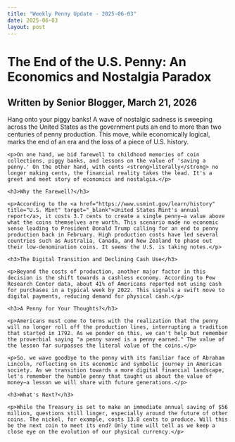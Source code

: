 ```yaml
---
title: "Weekly Penny Update - 2025-06-03"
date: 2025-06-03
layout: post
---
```


<html>
<head>
    <title>Weekly Blog Update: The Farewell to the Penny</title>
</head>
<body>
    <h1>The End of the U.S. Penny: An Economics and Nostalgia Paradox</h1>
    <h2>Written by Senior Blogger, March 21, 2026</h2>
    <p>Hang onto your piggy banks! A wave of nostalgic sadness is sweeping across the United States as the government puts an end to more than two centuries of penny production. This move, while economically logical, marks the end of an era and the loss of a piece of U.S. history.</p>

    <p>On one hand, we bid farewell to childhood memories of coin collections, piggy banks, and lessons on the value of 'saving a penny.' On the other hand, with cents <strong>literally</strong> no longer making cents, the financial reality takes the lead. It's a greet and meet story of economics and nostalgia.</p>

    <h3>Why the Farewell?</h3>

    <p>According to the <a href="https://www.usmint.gov/learn/history" title="U.S. Mint" target="_blank">United States Mint's annual report</a>, it costs 3.7 cents to create a single penny—a value above what the coins themselves are worth. This scenario made no economic sense leading to President Donald Trump calling for an end to penny production back in February. High production costs have led several countries such as Australia, Canada, and New Zealand to phase out their low-denomination coins. It seems the U.S. is taking notes.</p>
    
    <h3>The Digital Transition and Declining Cash Use</h3>

    <p>Beyond the costs of production, another major factor in this decision is the shift towards a cashless economy. According to Pew Research Center data, about 41% of Americans reported not using cash for purchases in a typical week by 2022. This signals a swift move to digital payments, reducing demand for physical cash.</p>

    <h3>A Penny for Your Thoughts?</h3>

    <p>Americans must come to terms with the realization that the penny will no longer roll off the production lines, interrupting a tradition that started in 1792. As we ponder on this, we can't help but remember the proverbial saying "a penny saved is a penny earned." The value of the lesson far surpasses the literal value of the coins.</p>

    <p>So, we wave goodbye to the penny with its familiar face of Abraham Lincoln, reflecting on its economic and symbolic journey in American society. As we transition towards a more digital financial landscape, let's remember the humble penny that taught us about the value of money—a lesson we will share with future generations.</p>
    
    <h3>What's Next?</h3>

    <p>While the Treasury is set to make an immediate annual saving of $56 million, questions still linger, especially around the future of other coins. The nickel, for example, costs 13.8 cents to produce. Will this be the next coin to meet its end? Only time will tell as we keep a close eye on the evolution of our physical currency.</p>
    
</body>
</html>
